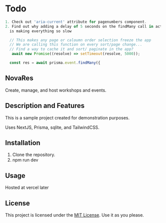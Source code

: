 # Todo

```typescript
1. Check out 'aria-current' attribute for pagenumbers component.
2. Find out why adding a delay of 5 seconds on the findMany call in actions
  is making everything so slow

  // This makes any page or caloumn order selection freeze the app
  // We are calling this function on every sort/page change...
  // Find a way to cache it and sort/ paginate in the app?
   await new Promise((resolve) => setTimeout(resolve, 5000));

  const res = await prisma.event.findMany({
```

## NovaRes

Create, manage, and host workshops and events.

## Description and Features

This is a sample project created for demonstration purposes.

Uses NextJS, Prisma, sqlite, and TailwindCSS.

## Installation

1. Clone the repository.
2. npm run dev

## Usage

Hosted at vercel later

## License

This project is licensed under the [MIT License](LICENSE). Use it as you please.
